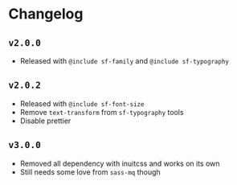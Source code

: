 # Changelog

## `v2.0.0`

- Released with `@include sf-family` and `@include sf-typography`

## `v2.0.2`

- Released with `@include sf-font-size`
- Remove `text-transform` from `sf-typography` tools
- Disable prettier

## `v3.0.0`

- Removed all dependency with inuitcss and works on its own
- Still needs some love from `sass-mq` though